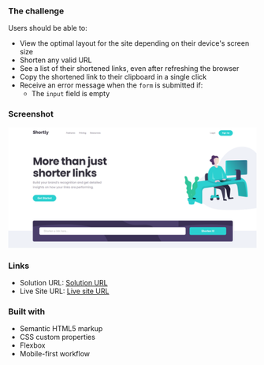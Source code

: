 ### The challenge

Users should be able to:

- View the optimal layout for the site depending on their device's screen size
- Shorten any valid URL
- See a list of their shortened links, even after refreshing the browser
- Copy the shortened link to their clipboard in a single click
- Receive an error message when the `form` is submitted if:
  - The `input` field is empty

### Screenshot

![](./screenshot.png)

### Links

- Solution URL: [Solution URL](https://github.com/meysamminoo/url-shortening-api)
- Live Site URL: [Live site URL](https://meysamminoo.github.io/url-shortening-api/)

### Built with

- Semantic HTML5 markup
- CSS custom properties
- Flexbox
- Mobile-first workflow
